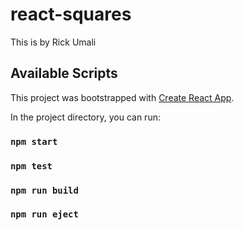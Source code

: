 # react-squares

This is by Rick Umali

## Available Scripts

This project was bootstrapped with [Create React App](https://github.com/facebook/create-react-app).

In the project directory, you can run:

### `npm start`
### `npm test`

### `npm run build`

### `npm run eject`

